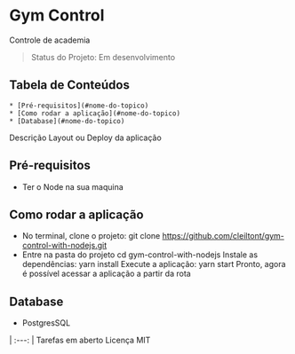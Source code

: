 # Gym Control
Controle de academia

> Status do Projeto: Em desenvolvimento

## Tabela de Conteúdos
	* [Pré-requisitos](#nome-do-topico)
	* [Como rodar a aplicação](#nome-do-topico)
	* [Database](#nome-do-topico)
Descrição
Layout ou Deploy da aplicação

## Pré-requisitos
- Ter o Node na sua maquina

## Como rodar a aplicação
- No terminal, clone o projeto:
		git clone https://github.com/cleiltont/gym-control-with-nodejs.git
- Entre na pasta do projeto
		cd gym-control-with-nodejs
Instale as dependências:
		yarn install
Execute a aplicação:
		yarn start
Pronto, agora é possível acessar a aplicação a partir da rota

## Database
-	PostgresSQL

| :---: | 
Tarefas em aberto
Licença MIT